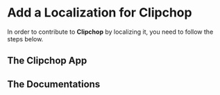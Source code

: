 # Add a Localization for Clipchop

In order to contribute to **Clipchop** by localizing it, you need to follow the steps below.

## The Clipchop App

## The Documentations
